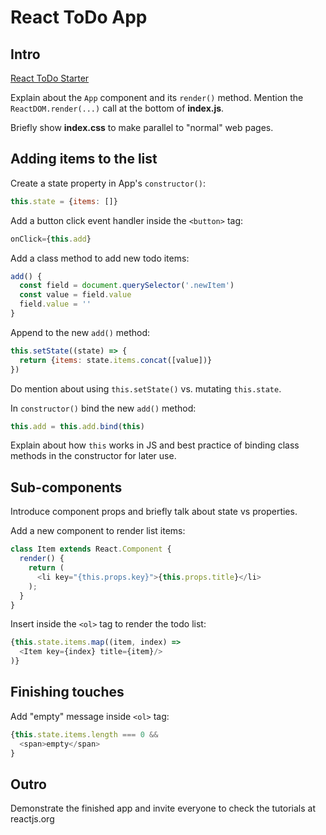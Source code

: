 # React ToDo App

## Intro

[React ToDo Starter](http://snippette.com/downloads/ReactToDo.zip)

Explain about the `App` component and its `render()` method. Mention the `ReactDOM.render(...)` call at the bottom of **index.js**.

Briefly show **index.css** to make parallel to "normal" web pages.

## Adding items to the list

Create a state property in App's `constructor()`:

```javascript
this.state = {items: []}
```

Add a button click event handler inside the `<button>` tag:

```javascript
onClick={this.add}
```

Add a class method to add new todo items:

```javascript
add() {
  const field = document.querySelector('.newItem')
  const value = field.value
  field.value = ''
}
```

Append to the new `add()` method:

```javascript
this.setState((state) => {
  return {items: state.items.concat([value])}
})
```

Do mention about using `this.setState()` vs. mutating `this.state`.

In `constructor()` bind the new `add()` method:

```javascript
this.add = this.add.bind(this)
```

Explain about how `this` works in JS and best practice of binding class methods in the constructor for later use.

## Sub-components

Introduce component props and briefly talk about state vs properties.

Add a new component to render list items:

```javascript
class Item extends React.Component {
  render() {
    return (
      <li key="{this.props.key}">{this.props.title}</li>
    );
  }
}
```

Insert inside the `<ol>` tag to render the todo list:

```javascript
{this.state.items.map((item, index) =>
  <Item key={index} title={item}/>
)}
```

## Finishing touches

Add "empty" message inside `<ol>` tag:

```javascript
{this.state.items.length === 0 &&
  <span>empty</span>
}
```

## Outro

Demonstrate the finished app and invite everyone to check the tutorials at reactjs.org